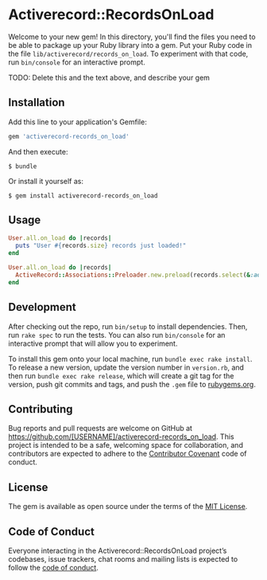 # Activerecord::RecordsOnLoad

Welcome to your new gem! In this directory, you'll find the files you need to be able to package up your Ruby library into a gem. Put your Ruby code in the file `lib/activerecord/records_on_load`. To experiment with that code, run `bin/console` for an interactive prompt.

TODO: Delete this and the text above, and describe your gem

## Installation

Add this line to your application's Gemfile:

```ruby
gem 'activerecord-records_on_load'
```

And then execute:

    $ bundle

Or install it yourself as:

    $ gem install activerecord-records_on_load

## Usage

```ruby
User.all.on_load do |records|
  puts "User #{records.size} records just loaded!"
end

User.all.on_load do |records|
  ActiveRecord::Associations::Preloader.new.preload(records.select(&:admin?), :role)
end
```

## Development

After checking out the repo, run `bin/setup` to install dependencies. Then, run `rake spec` to run the tests. You can also run `bin/console` for an interactive prompt that will allow you to experiment.

To install this gem onto your local machine, run `bundle exec rake install`. To release a new version, update the version number in `version.rb`, and then run `bundle exec rake release`, which will create a git tag for the version, push git commits and tags, and push the `.gem` file to [rubygems.org](https://rubygems.org).

## Contributing

Bug reports and pull requests are welcome on GitHub at https://github.com/[USERNAME]/activerecord-records_on_load. This project is intended to be a safe, welcoming space for collaboration, and contributors are expected to adhere to the [Contributor Covenant](http://contributor-covenant.org) code of conduct.

## License

The gem is available as open source under the terms of the [MIT License](https://opensource.org/licenses/MIT).

## Code of Conduct

Everyone interacting in the Activerecord::RecordsOnLoad project’s codebases, issue trackers, chat rooms and mailing lists is expected to follow the [code of conduct](https://github.com/[USERNAME]/activerecord-records_on_load/blob/master/CODE_OF_CONDUCT.md).
